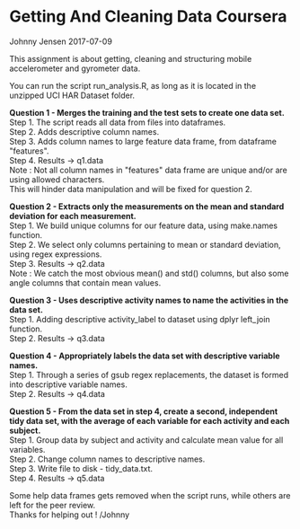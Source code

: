 # Getting And Cleaning Data Coursera  
Johnny Jensen 2017-07-09  

This assignment is about getting, cleaning and structuring mobile accelerometer and gyrometer data.  

You can run the script run_analysis.R, as long as it is located in the unzipped UCI HAR Dataset folder.  

__Question 1 - Merges the training and the test sets to create one data set.__  
Step 1. The script reads all data from files into dataframes.  
Step 2. Adds descriptive column names.  
Step 3. Adds column names to large feature data frame, from dataframe "features".  
Step 4. Results -> q1.data  
Note : Not all column names in "features" data frame are unique and/or are using allowed characters.  
This will hinder data manipulation and will be fixed for question 2.  

__Question 2 - Extracts only the measurements on the mean and standard deviation for each measurement.__  
Step 1. We build unique columns for our feature data, using make.names function.  
Step 2. We select only columns pertaining to mean or standard deviation, using regex expressions.  
Step 3. Results -> q2.data  
Note : We catch the most obvious mean() and std() columns, but also some angle columns that contain mean values.  

__Question 3 - Uses descriptive activity names to name the activities in the data set.__  
Step 1. Adding descriptive activity_label to dataset using dplyr left_join function.  
Step 2. Results -> q3.data  

__Question 4 - Appropriately labels the data set with descriptive variable names.__   
Step 1. Through a series of gsub regex replacements, the dataset is formed into descriptive variable names.  
Step 2. Results -> q4.data  

__Question 5 - From the data set in step 4, create a second, independent tidy data set, with the average of each variable for each activity and each subject.__    
Step 1. Group data by subject and activity and calculate mean value for all variables.  
Step 2. Change column names to descriptive names.  
Step 3. Write file to disk - tidy_data.txt.  
Step 4. Results -> q5.data  

Some help data frames gets removed when the script runs, while others are left for the peer review.  
Thanks for helping out ! /Johnny   
